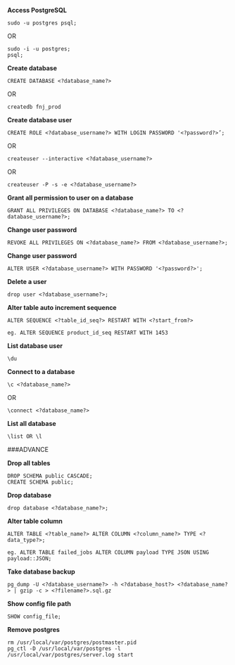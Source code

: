 **Access PostgreSQL**
```
sudo -u postgres psql;
```
OR
```
sudo -i -u postgres;
psql;
```

**Create database**
```
CREATE DATABASE <?database_name?>
```
OR
```
createdb fnj_prod
```

**Create database user**
```
CREATE ROLE <?database_username?> WITH LOGIN PASSWORD '<?password?>’;
```
OR
```
createuser --interactive <?database_username?>
```
OR
```
createuser -P -s -e <?database_username?>
```

**Grant all permission to user on a database**
```
GRANT ALL PRIVILEGES ON DATABASE <?database_name?> TO <?database_username?>;
```

**Change user password**
```
REVOKE ALL PRIVILEGES ON <?database_name?> FROM <?database_username?>;
```

**Change user password**
```
ALTER USER <?database_username?> WITH PASSWORD '<?password?>';
```

**Delete a user**
```
drop user <?database_username?>;
```

**Alter table auto increment sequence**
```
ALTER SEQUENCE <?table_id_seq?> RESTART WITH <?start_from?>

eg. ALTER SEQUENCE product_id_seq RESTART WITH 1453
```

**List database user**
```
\du
```

**Connect to a database**
```
\c <?database_name?>
```
OR
```
\connect <?database_name?>
```

**List all database**
```
\list OR \l
```


###ADVANCE

**Drop all tables**
```
DROP SCHEMA public CASCADE;
CREATE SCHEMA public;
```

**Drop database**
```
drop database <?database_name?>;
```

**Alter table column**
```
ALTER TABLE <?table_name?> ALTER COLUMN <?column_name?> TYPE <?data_type?>;

eg. ALTER TABLE failed_jobs ALTER COLUMN payload TYPE JSON USING payload::JSON;
```

**Take database backup**
```
pg_dump -U <?database_username?> -h <?database_host?> <?database_name?> | gzip -c > <?filename?>.sql.gz
```

**Show config file path**
```
SHOW config_file;
```

**Remove postgres**
```
rm /usr/local/var/postgres/postmaster.pid
pg_ctl -D /usr/local/var/postgres -l /usr/local/var/postgres/server.log start
```
